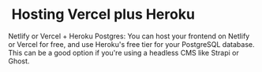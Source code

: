 #  Hosting Vercel plus Heroku

Netlify or Vercel + Heroku Postgres: You can host your frontend on Netlify or Vercel for free, and use Heroku's free tier for your PostgreSQL database. This can be a good option if you're using a headless CMS like Strapi or Ghost.
